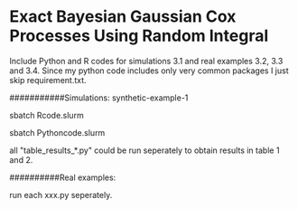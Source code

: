 # Exact Bayesian Gaussian Cox Processes Using Random Integral

Include Python and R codes for simulations 3.1 and real examples 3.2, 3.3 and 3.4. Since my python code includes only very common packages I just skip requirement.txt.

###########Simulations: synthetic-example-1

sbatch Rcode.slurm

sbatch Pythoncode.slurm

all "table_results_*.py" could be run seperately to obtain results in table 1 and 2.


##########Real examples:

run each xxx.py seperately.




